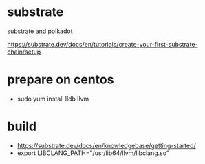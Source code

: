 # substrate
substrate and polkadot 

https://substrate.dev/docs/en/tutorials/create-your-first-substrate-chain/setup

# prepare on centos
* sudo yum install lldb llvm

# build
* https://substrate.dev/docs/en/knowledgebase/getting-started/
* export LIBCLANG_PATH="/usr/lib64/llvm/libclang.so"
